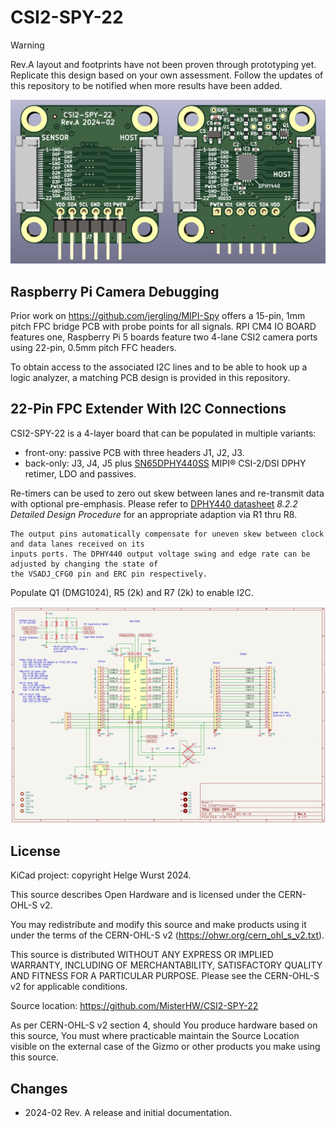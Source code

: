 # CSI2-SPY-22
> [!WARNING]  
> Rev.A layout and footprints have not been proven through prototyping yet. Replicate this design based on your own assessment. Follow the updates of this repository to be notified when more results have been added.

![](RevA/RevA_3D_views.png)

## Raspberry Pi Camera Debugging

Prior work on https://github.com/jergling/MIPI-Spy offers a 15-pin, 1mm pitch FPC bridge PCB with probe points for all signals. RPI CM4 IO BOARD features one, Raspberry Pi 5 boards feature two 4-lane CSI2 camera ports using 22-pin, 0.5mm pitch FFC headers. 

To obtain access to the associated I2C lines and to be able to hook up a logic analyzer, a matching PCB design is provided in this repository.


## 22-Pin FPC Extender With I2C Connections

CSI2-SPY-22 is a 4-layer board that can be populated in multiple variants:
- front-ony: passive PCB with three headers J1, J2, J3.
- back-only: J3, J4, J5 plus [SN65DPHY440SS](https://www.ti.com/product/SN65DPHY440SS) MIPI® CSI-2/DSI DPHY retimer, LDO and passives. 

Re-timers can be used to zero out skew between lanes and re-transmit data with optional pre-emphasis. Please refer to  [DPHY440 datasheet](https://www.ti.com/lit/ds/symlink/sn65dphy440ss.pdf)  *8.2.2
Detailed Design Procedure* for an appropriate adaption via R1 thru R8.

	The output pins automatically compensate for uneven skew between clock and data lanes received on its 
	inputs ports. The DPHY440 output voltage swing and edge rate can be adjusted by changing the state of
	the VSADJ_CFG0 pin and ERC pin respectively.


Populate Q1 (DMG1024), R5 (2k) and R7 (2k) to enable I2C. 

![](RevA/RevA_schematic.PNG)

## License

KiCad project: copyright Helge Wurst 2024.

This source describes Open Hardware and is licensed under the CERN-OHL-S v2.

You may redistribute and modify this source and make products using it under the terms of the CERN-OHL-S v2 (https://ohwr.org/cern_ohl_s_v2.txt).

This source is distributed WITHOUT ANY EXPRESS OR IMPLIED WARRANTY, INCLUDING OF MERCHANTABILITY, SATISFACTORY QUALITY AND FITNESS FOR A PARTICULAR PURPOSE. Please see the CERN-OHL-S v2 for applicable conditions.

Source location: https://github.com/MisterHW/CSI2-SPY-22

As per CERN-OHL-S v2 section 4, should You produce hardware based on this source, You must where practicable maintain the Source Location visible on the external case of the Gizmo or other products you make using this source.

## Changes

- 2024-02 Rev. A release and initial documentation.

